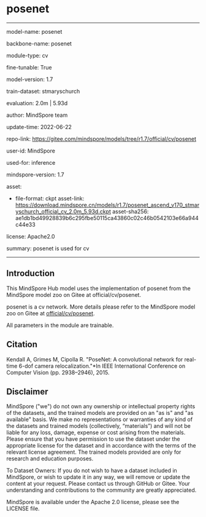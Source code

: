 # posenet

---

model-name: posenet

backbone-name: posenet

module-type: cv

fine-tunable: True

model-version: 1.7

train-dataset: stmaryschurch

evaluation: 2.0m | 5.93d

author: MindSpore team

update-time: 2022-06-22

repo-link: <https://gitee.com/mindspore/models/tree/r1.7/official/cv/posenet>

user-id: MindSpore

used-for: inference

mindspore-version: 1.7

asset:

-
    file-format: ckpt
    asset-link: <https://download.mindspore.cn/models/r1.7/posenet_ascend_v170_stmaryschurch_official_cv_2.0m_5.93d.ckpt>
    asset-sha256: ae1db1bd49928839b6c295fbe50115ca43860c02c46b0542103e66a944c44e33

license: Apache2.0

summary: posenet is used for cv

---

## Introduction

This MindSpore Hub model uses the implementation of posenet from the MindSpore model zoo on Gitee at official/cv/posenet.

posenet is a cv network. More details please refer to the MindSpore model zoo on Gitee at [official/cv/posenet](https://gitee.com/mindspore/models/blob/r1.7/official/cv/posenet/README_CN.md).

All parameters in the module are trainable.

## Citation

Kendall A, Grimes M, Cipolla R. "PoseNet: A convolutional network for real-time 6-dof camera relocalization."*In IEEE International Conference on Computer Vision (pp. 2938–2946), 2015.

## Disclaimer

MindSpore ("we") do not own any ownership or intellectual property rights of the datasets, and the trained models are provided on an "as is" and "as available" basis. We make no representations or warranties of any kind of the datasets and trained models (collectively, “materials”) and will not be liable for any loss, damage, expense or cost arising from the materials. Please ensure that you have permission to use the dataset under the appropriate license for the dataset and in accordance with the terms of the relevant license agreement. The trained models provided are only for research and education purposes.

To Dataset Owners: If you do not wish to have a dataset included in MindSpore, or wish to update it in any way, we will remove or update the content at your request. Please contact us through GitHub or Gitee. Your understanding and contributions to the community are greatly appreciated.

MindSpore is available under the Apache 2.0 license, please see the LICENSE file.
